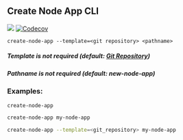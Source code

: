 ## Create Node App CLI

<p align="left">
  <a href="https://www.npmjs.com/package/dscamargo-create-node-app"><img src="https://badge.fury.io/js/dscamargo-create-node-app.svg" /></a>
  <a href="https://github.com/dscamargo/create-node-app-cli/actions?query=workflow%3A%22npm+publish%22"><img src="https://img.shields.io/github/workflow/status/dscamargo/create-node-app-cli/npm%20publish" alt="Codecov"></a>
</p>

```
create-node-app --template=<git repository> <pathname>

```

##### Template is not required (default: [Git Repository](https://github.com/dscamargo/template-nodejs-typescript))
##### Pathname is not required (default: new-node-app)


### Examples:

```bash
create-node-app
```

```bash
create-node-app my-node-app
```


```bash
create-node-app --template=<git_repository> my-node-app
```
